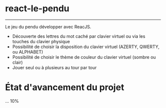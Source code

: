 # react-le-pendu

---

Le jeu du pendu développer avec ReacJS.

- Découverte des lettres du mot caché par clavier virtuel ou via 
  les touches du clavier physique
- Possibilité de choisir la disposition du clavier virtuel 
  (AZERTY, QWERTY, ou ALPHABET)
- Possibilité de choisir le thème de couleur du clavier virtuel 
  (sombre ou clair)
- Jouer seul ou à plusieurs au tour par tour

# État d'avancement du projet

... 10%